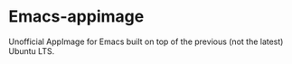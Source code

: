 # Emacs-appimage
Unofficial AppImage for Emacs built on top of the previous (not the latest) Ubuntu LTS.
